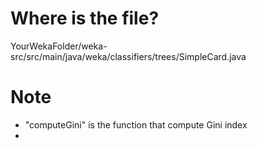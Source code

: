 # Where is the file?
YourWekaFolder/weka-src/src/main/java/weka/classifiers/trees/SimpleCard.java

# Note
- "computeGini" is the function that compute Gini index
- 
